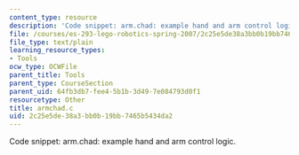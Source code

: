 ```yaml
---
content_type: resource
description: 'Code snippet: arm.chad: example hand and arm control logic.'
file: /courses/es-293-lego-robotics-spring-2007/2c25e5de38a3bb0b19bb7465b5434da2_armchad.c
file_type: text/plain
learning_resource_types:
- Tools
ocw_type: OCWFile
parent_title: Tools
parent_type: CourseSection
parent_uid: 64fb3db7-fee4-5b1b-3d49-7e084793d0f1
resourcetype: Other
title: armchad.c
uid: 2c25e5de-38a3-bb0b-19bb-7465b5434da2
---
```

Code snippet: arm.chad: example hand and arm control logic.